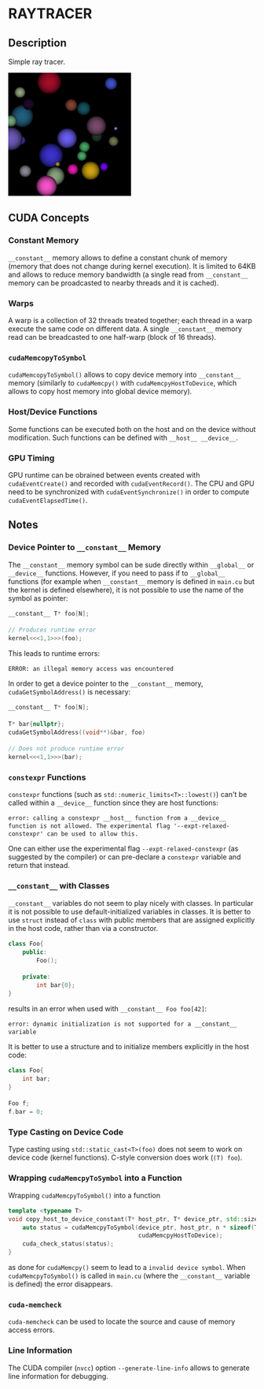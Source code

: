# RAYTRACER

## Description

Simple ray tracer.

![raytracer](raytracer_gpu.png)

## CUDA Concepts

### Constant Memory

`__constant__` memory allows to define a constant chunk of memory (memory that does not change during kernel execution). It is limited to 64KB and allows to reduce memory bandwidth (a single read from `__constant__` memory can be proadcasted to nearby threads and it is cached).

### Warps

A warp is a collection of 32 threads treated together; each thread in a warp execute the same code on different data. A single `__constant__` memory read can be breadcasted to one half-warp (block of 16 threads).

### `cudaMemcopyToSymbol`

`cudaMemcopyToSymbol()` allows to copy device memory into `__constant__` memory (similarly to `cudaMemcpy()` with `cudaMemcpyHostToDevice`, which allows to copy host memory into global device memory).

### Host/Device Functions

Some functions can be executed both on the host and on the device without modification. Such functions can be defined with `__host__ __device__`.

### GPU Timing

GPU runtime can be obrained between events created with `cudaEventCreate()` and recorded with `cudaEventRecord()`. The CPU and GPU need to be synchronized with `cudaEventSynchronize()` in order to compute `cudaEventElapsedTime()`.
## Notes

### Device Pointer to `__constant__` Memory

The `__constant__` memory symbol can be sude directly within `__global__` or `__device__` functions. However, if you need to pass if to `__global__` functions (for example when `__constant__` memory is defined in `main.cu` but the kernel is defined elsewhere), it is not possible to use the name of the symbol as pointer:

```cpp
__constant__ T* foo[N];

// Produces runtime error
kernel<<<1,1>>>(foo);
```

This leads to runtime errors:

```text
ERROR: an illegal memory access was encountered
```

In order to get a device pointer to the `__constant__` memory, `cudaGetSymbolAddress()` is necessary:

```cpp
__constant__ T* foo[N];

T* bar{nullptr};
cudaGetSymbolAddress((void**)&bar, foo)

// Does not produce runtime error
kernel<<<1,1>>>(bar);
```

### `constexpr` Functions

`constexpr` functions (such as `std::numeric_limits<T>::lowest()`) can't be called within a `__device__` function since they are host functions:

```text
error: calling a constexpr __host__ function from a __device__ function is not allowed. The experimental flag '--expt-relaxed-constexpr' can be used to allow this.
```

One can either use the experimental flag `--expt-relaxed-constexpr` (as suggested by the compiler) or can pre-declare a `constexpr` variable and return that instead.

### `__constant__` with Classes

`__constant__` variables do not seem to play nicely with classes. In particular it is not possible to use default-initialized variables in classes. It is better to use `struct` instead of `class` with public members that are assigned explicitly in the host code, rather than via a constructor.

```cpp
class Foo{
    public:
        Foo();

    private:
        int bar{0};
}
```

results in an error when used with `__constant__ Foo foo[42]`:

```text
error: dynamic initialization is not supported for a __constant__ variable
```

It is better to use a structure and to initialize members explicitly in the host code:

```cpp
class Foo{
    int bar;
}

Foo f;
f.bar = 0;
```

### Type Casting on Device Code

Type casting using `std::static_cast<T>(foo)` does not seem to work on device code (kernel functions). C-style conversion does work (`(T) foo`).

### Wrapping `cudaMemcpyToSymbol` into a Function

Wrapping `cudaMemcpyToSymbol()` into a function

```cpp
template <typename T>
void copy_host_to_device_constant(T* host_ptr, T* device_ptr, std::size_t n) {
    auto status = cudaMemcpyToSymbol(device_ptr, host_ptr, n * sizeof(T), 0,
                                     cudaMemcpyHostToDevice);
    cuda_check_status(status);
}
```

as done for `cudaMemcpy()` seem to lead to a `invalid device symbol`. When `cudaMemcpyToSymbol()` is called in `main.cu` (where the `__constant__` variable is defined) the error disappears.

### `cuda-memcheck`

`cuda-memcheck` can be used to locate the source and cause of memory access errors.

### Line Information

The CUDA compiler (`nvcc`) option `--generate-line-info` allows to generate line information for debugging.
